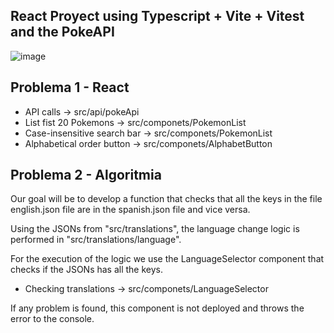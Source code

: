 ## React Proyect using Typescript + Vite + Vitest and the PokeAPI
![image](https://user-images.githubusercontent.com/46814661/204136597-8dfae4c1-06e5-4587-8593-923af84a23aa.png)

## Problema 1 - React
- API calls -> src/api/pokeApi
- List fist 20 Pokemons -> src/componets/PokemonList
- Case-insensitive search bar -> src/componets/PokemonList
- Alphabetical order button -> src/componets/AlphabetButton

## Problema 2 - Algoritmia
Our goal will be to develop a function that checks that all the keys in the file
english.json file are in the spanish.json file and vice versa.

Using the JSONs from "src/translations", the language change logic is performed in "src/translations/language".

For the execution of the logic we use the LanguageSelector component that checks if the JSONs has all the keys.
- Checking translations -> src/componets/LanguageSelector

If any problem is found, this component is not deployed and throws the error to the console.
